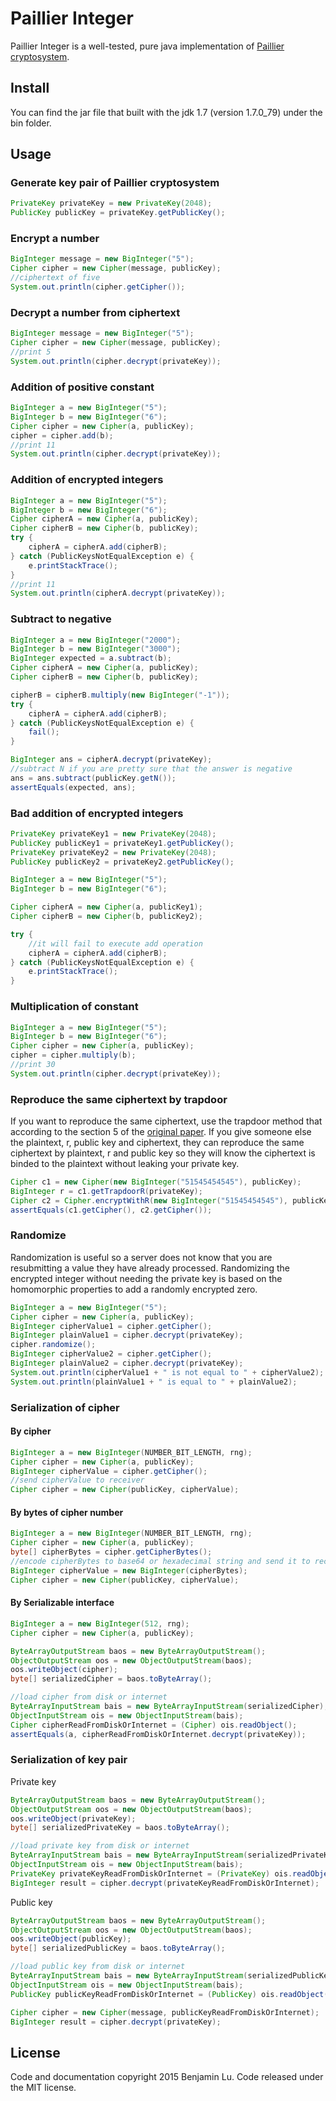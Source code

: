 # Paillier Integer
Paillier Integer is a well-tested, pure java implementation of [Paillier cryptosystem](http://en.wikipedia.org/wiki/Paillier_cryptosystem).

## Install
You can find the jar file that built with the jdk 1.7 (version 1.7.0_79) under the bin folder.

## Usage

### Generate key pair of Paillier cryptosystem

```java
PrivateKey privateKey = new PrivateKey(2048);
PublicKey publicKey = privateKey.getPublicKey();
```

### Encrypt a number

```java
BigInteger message = new BigInteger("5");
Cipher cipher = new Cipher(message, publicKey);
//ciphertext of five
System.out.println(cipher.getCipher());
```

### Decrypt a number from ciphertext

```java
BigInteger message = new BigInteger("5");
Cipher cipher = new Cipher(message, publicKey);
//print 5
System.out.println(cipher.decrypt(privateKey));
```

### Addition of positive constant

```java
BigInteger a = new BigInteger("5");
BigInteger b = new BigInteger("6");
Cipher cipher = new Cipher(a, publicKey);
cipher = cipher.add(b);
//print 11
System.out.println(cipher.decrypt(privateKey));
```

### Addition of encrypted integers

```java
BigInteger a = new BigInteger("5");
BigInteger b = new BigInteger("6");
Cipher cipherA = new Cipher(a, publicKey);
Cipher cipherB = new Cipher(b, publicKey);
try {
    cipherA = cipherA.add(cipherB);
} catch (PublicKeysNotEqualException e) {
    e.printStackTrace();
}
//print 11
System.out.println(cipherA.decrypt(privateKey));
```

### Subtract to negative
```java
BigInteger a = new BigInteger("2000");
BigInteger b = new BigInteger("3000");
BigInteger expected = a.subtract(b);
Cipher cipherA = new Cipher(a, publicKey);
Cipher cipherB = new Cipher(b, publicKey);

cipherB = cipherB.multiply(new BigInteger("-1"));
try {
    cipherA = cipherA.add(cipherB);
} catch (PublicKeysNotEqualException e) {
    fail();
}

BigInteger ans = cipherA.decrypt(privateKey);
//subtract N if you are pretty sure that the answer is negative
ans = ans.subtract(publicKey.getN());
assertEquals(expected, ans);
```


### Bad addition of encrypted integers

```java
PrivateKey privateKey1 = new PrivateKey(2048);
PublicKey publicKey1 = privateKey1.getPublicKey();
PrivateKey privateKey2 = new PrivateKey(2048);
PublicKey publicKey2 = privateKey2.getPublicKey();

BigInteger a = new BigInteger("5");
BigInteger b = new BigInteger("6");

Cipher cipherA = new Cipher(a, publicKey1);
Cipher cipherB = new Cipher(b, publicKey2);

try {
    //it will fail to execute add operation
    cipherA = cipherA.add(cipherB);
} catch (PublicKeysNotEqualException e) {
    e.printStackTrace();
}
```

### Multiplication of constant

```java
BigInteger a = new BigInteger("5");
BigInteger b = new BigInteger("6");
Cipher cipher = new Cipher(a, publicKey);
cipher = cipher.multiply(b);
//print 30
System.out.println(cipher.decrypt(privateKey));
```


### Reproduce the same ciphertext by trapdoor
If you want to reproduce the same ciphertext, use the trapdoor method that according to the section 5 of the [original paper](http://www.cs.tau.ac.il/~fiat/crypt07/papers/Pai99pai.pdf). If you give someone else the plaintext, r, public key and ciphertext, they can reproduce the same ciphertext by plaintext, r and public key so they will know the ciphertext is binded to the plaintext without leaking your private key.

```java
Cipher c1 = new Cipher(new BigInteger("51545454545"), publicKey);
BigInteger r = c1.getTrapdoorR(privateKey);
Cipher c2 = Cipher.encryptWithR(new BigInteger("51545454545"), publicKey, r);
assertEquals(c1.getCipher(), c2.getCipher());
```

### Randomize

Randomization is useful so a server does not know that you are resubmitting a value they have already processed. Randomizing the encrypted integer without needing the private key is based on the homomorphic properties to add a randomly encrypted zero.

```java
BigInteger a = new BigInteger("5");
Cipher cipher = new Cipher(a, publicKey);
BigInteger cipherValue1 = cipher.getCipher();
BigInteger plainValue1 = cipher.decrypt(privateKey);
cipher.randomize();
BigInteger cipherValue2 = cipher.getCipher();
BigInteger plainValue2 = cipher.decrypt(privateKey);
System.out.println(cipherValue1 + " is not equal to " + cipherValue2);
System.out.println(plainValue1 + " is equal to " + plainValue2);
```

### Serialization of cipher

#### By cipher

```java
BigInteger a = new BigInteger(NUMBER_BIT_LENGTH, rng);
Cipher cipher = new Cipher(a, publicKey);
BigInteger cipherValue = cipher.getCipher();
//send cipherValue to receiver
Cipher cipher = new Cipher(publicKey, cipherValue);
```

#### By bytes of cipher number

```java
BigInteger a = new BigInteger(NUMBER_BIT_LENGTH, rng);
Cipher cipher = new Cipher(a, publicKey);
byte[] cipherBytes = cipher.getCipherBytes();
//encode cipherBytes to base64 or hexadecimal string and send it to receiver or store into disk
BigInteger cipherValue = new BigInteger(cipherBytes);
Cipher cipher = new Cipher(publicKey, cipherValue);
```

#### By Serializable interface

```java
BigInteger a = new BigInteger(512, rng);
Cipher cipher = new Cipher(a, publicKey);

ByteArrayOutputStream baos = new ByteArrayOutputStream();
ObjectOutputStream oos = new ObjectOutputStream(baos);
oos.writeObject(cipher);
byte[] serializedCipher = baos.toByteArray();

//load cipher from disk or internet
ByteArrayInputStream bais = new ByteArrayInputStream(serializedCipher);
ObjectInputStream ois = new ObjectInputStream(bais);
Cipher cipherReadFromDiskOrInternet = (Cipher) ois.readObject();
assertEquals(a, cipherReadFromDiskOrInternet.decrypt(privateKey));
```
### Serialization of key pair

Private key

```java
ByteArrayOutputStream baos = new ByteArrayOutputStream();
ObjectOutputStream oos = new ObjectOutputStream(baos);
oos.writeObject(privateKey);
byte[] serializedPrivateKey = baos.toByteArray();

//load private key from disk or internet
ByteArrayInputStream bais = new ByteArrayInputStream(serializedPrivateKey);
ObjectInputStream ois = new ObjectInputStream(bais);
PrivateKey privateKeyReadFromDiskOrInternet = (PrivateKey) ois.readObject();
BigInteger result = cipher.decrypt(privateKeyReadFromDiskOrInternet);
```
Public key

```java
ByteArrayOutputStream baos = new ByteArrayOutputStream();
ObjectOutputStream oos = new ObjectOutputStream(baos);
oos.writeObject(publicKey);
byte[] serializedPublicKey = baos.toByteArray();

//load public key from disk or internet
ByteArrayInputStream bais = new ByteArrayInputStream(serializedPublicKey);
ObjectInputStream ois = new ObjectInputStream(bais);
PublicKey publicKeyReadFromDiskOrInternet = (PublicKey) ois.readObject();

Cipher cipher = new Cipher(message, publicKeyReadFromDiskOrInternet);
BigInteger result = cipher.decrypt(privateKey);
```

## License
Code and documentation copyright 2015 Benjamin Lu. Code released under the MIT license.